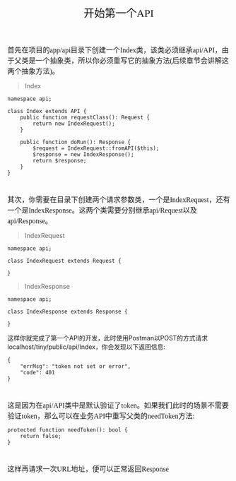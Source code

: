 <div align="center" style="height:50px">
    <font face="Microsoft YaHei UI" size=5>开始第一个API</font>
</div>

<div align="left" style="margin-top:40px">
    <font face="Microsoft YaHei UI" size=3>
    首先在项目的app/api目录下创建一个Index类，该类必须继承api/API，由于父类是一个抽象类，所以你必须重写它的抽象方法(后续章节会讲解这两个抽象方法)。
    </font>
</div>

> Index
 
    namespace api;
    
    class Index extends API {
        public function requestClass(): Request {
            return new IndexRequest();
        }
        
        public function doRun(): Response {
            $request = IndexRequest::fromAPI($this);
            $response = new IndexResponse();
            return $response;
        }
    }   
<div align="left" style="margin-top:40px">
    <font face="Microsoft YaHei UI" size=3>
    其次，你需要在目录下创建两个请求参数类，一个是IndexRequest，还有一个是IndexResponse。这两个类需要分别继承api/Request以及api/Response。
    </font>
</div>

> IndexRequest 
 
    namespace api;
     
    class IndexRequest extends Request {
        
    }

> IndexResponse
    
    namespace api;
     
    class IndexResponse extends Response {
        
    }
这样你就完成了第一个API的开发，此时使用Postman以POST的方式请求localhost/tiny/public/api/Index，你会发现以下返回信息:

    {
        "errMsg": "token not set or error",
        "code": 401
    }

<div align="left" style="margin-top:40px">
    <font face="Microsoft YaHei UI" size=3>
    这是因为在api/API类中是默认验证了token。如果我们此时的场景不需要验证token，那么可以在业务API中重写父类的needToken方法:
    </font>
</div>

    protected function needToken(): bool {
        return false;
    }

<div align="left" style="margin-top:40px">
    <font face="Microsoft YaHei UI" size=3>
    这样再请求一次URL地址，便可以正常返回Response
    </font>
</div>